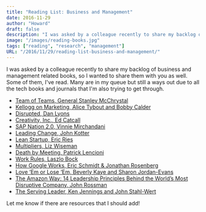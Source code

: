 ```yaml
---
title: "Reading List: Business and Management"
date: 2016-11-29
author: "Howard"
draft: false
description: "I was asked by a colleague recently to share my backlog of business and management related books, so I wanted to share them with you as well."
image: "/images/reading-books.jpg"
tags: ["reading", "research", "management"]
URL: "/2016/11/29/reading-list-business-and-management/"
---
```


I was asked by a colleague recently to share my backlog of business and management related books, so I wanted to share them with you as well. Some of them, I've read. Many are in my queue but still a ways out due to all the tech books and journals that I'm also trying to get through.

* [Team of Teams, General Stanley McChrystal](https://www.amazon.com/Team-Teams-Rules-Engagement-Complex/dp/1591847486/ref=sr_1_1)
* [Kellogg on Marketing, Alice Tybout and Bobby Calder](https://www.amazon.com/Kellogg-Marketing-Bobby-J-Calder-ebook/dp/B003Z0CQWC/ref=sr_1_1)
* [Disrupted, Dan Lyons](https://www.amazon.com/Disrupted-My-Misadventure-Start-Up-Bubble/dp/0316306088/ref=sr_1_1)
* [Creativity, Inc., Ed Catcall](https://www.amazon.com/Creativity-Inc-Overcoming-Unseen-Inspiration/dp/0812993012/ref=sr_1_1)
* [SAP Nation 2.0, Vinnie Mirchandani](https://www.amazon.com/SAP-Nation-2-0-empire-disarray/dp/0990929647/ref=sr_1_1)
* [Leading Change, John Kotter](https://www.amazon.com/Leading-Change-New-Preface-Author/dp/1422186431/ref=sr_1_1)
* [Lean Startup, Eric Ries](https://www.amazon.com/Lean-Startup-Entrepreneurs-Continuous-Innovation/dp/0307887898/ref=sr_1_1)
* [Multipliers, Liz Wiseman](https://www.amazon.com/Multipliers-Best-Leaders-Everyone-Smarter/dp/0061964395/ref=sr_1_1)
* [Death by Meeting, Patrick Lencioni](https://www.amazon.com/Death-Meeting-Leadership-Solving-Business/dp/0787968056/ref=sr_1_1)
* [Work Rules, Laszlo Bock](https://www.amazon.com/Work-Rules-Insights-Inside-Transform/dp/1455554790/ref=sr_1_1)
* [How Google Works, Eric Schmidt & Jonathan Rosenberg](https://www.amazon.com/How-Google-Works-Eric-Schmidt/dp/1455582344/ref=sr_1_1)
* [Love ‘Em or Lose ‘Em, Beverly Kaye and Sharon Jordan-Evans](https://www.amazon.com/Love-Em-Lose-Getting-People/dp/160994884X/ref=sr_1_1)
* [The Amazon Way: 14 Leadership Principles Behind the World’s Most Disruptive Company, John Rossman](https://www.amazon.com/Amazon-Way-Leadership-Principles-Disruptive/dp/1499296770/ref=sr_1_1)
* [The Serving Leader, Ken Jennings and John Stahl-Wert](https://www.amazon.com/Serving-Leader-Powerful-Transform-Community/dp/1626566143/ref=sr_1_1)

Let me know if there are resources that I should add!
